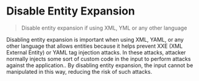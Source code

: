 # Disable Entity Expansion

> Disable entity expansion if using XML, YML or any other language

Disabling entity expansion is important when using XML, YAML, or any other language that allows entities because it helps prevent XXE (XML External Entity) or YAML tag injection attacks. In these attacks, attacker normally injects some sort of custom code in the input to perform attacks against the application.. By disabling entity expansion, the input cannot be manipulated in this way, reducing the risk of such attacks.